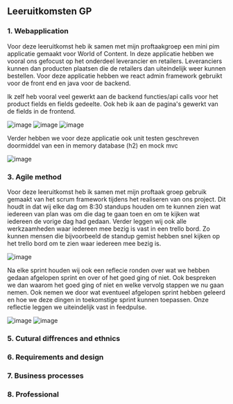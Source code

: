 ## Leeruitkomsten GP

### 1. Webapplication
Voor deze leeruitkomst heb ik samen met mijn proftaakgroep een mini pim applicatie gemaakt voor World of Content. In deze applicatie hebben we vooral ons gefocust op het onderdeel leverancier en retailers. Leveranciers kunnen dan producten plaatsen die de retailers dan uiteindelijk weer kunnen bestellen. Voor deze applicatie hebben we react admin framework gebruikt voor de front end en java voor de backend.

Ik zelf heb vooral veel gewerkt aan de backend functies/api calls voor het product fields en fields gedeelte.
Ook heb ik aan de pagina's gewerkt van de fields in de frontend.

![image](https://user-images.githubusercontent.com/79633852/170567855-49c8cfed-790c-40bf-8d9f-6ef89ad5e99c.png)
![image](https://user-images.githubusercontent.com/79633852/170567976-686f388c-4d7f-4bae-84aa-cc2075bc4a93.png)
![image](https://user-images.githubusercontent.com/79633852/170568212-c72dc9ca-28e7-4b80-bec7-db3a0b242231.png)

Verder hebben we voor deze applicatie ook unit testen geschreven doormiddel van een in memory database (h2) en mock mvc

![image](https://user-images.githubusercontent.com/79633852/170569514-f2c65de9-550f-4de3-ae3a-df9535a1a208.png)





### 3. Agile method

Voor deze leeruitkomst heb ik samen met mijn proftaak groep gebruik gemaakt van het scrum framework tijdens het realiseren van ons project. Dit houdt in dat wij elke dag om 8:30 standups houden om te kunnen zien wat iedereen van plan was om die dag te gaan toen en om te kijken wat iedereen de vorige dag had gedaan. Verder leggen wij ook alle werkzaamheden waar iedereen mee bezig is vast in een trello bord. Zo kunnen mensen die bijvoorbeeld de standup gemist hebben snel kijken op het trello bord om te zien waar iedereen mee bezig is. 

![image](https://user-images.githubusercontent.com/79633852/170870424-7519c53e-7b98-4ba0-ace3-ab351bc8d40c.png)


 Na elke sprint houden wij ook een reflecie ronden over wat we hebben gedaan afgelopen sprint en over of het goed ging of niet. Ook bespreken we dan waarom het goed ging of niet en welke vervolg stappen we nu gaan nemen. Ook nemen we door wat eventueel afgelopen sprint hebben geleerd en hoe we deze dingen in toekomstige sprint kunnen toepassen. Onze reflectie leggen we uiteindelijk vast in feedpulse.
 
 ![image](https://user-images.githubusercontent.com/79633852/170870641-02065c14-3950-4781-ab73-3163ee180b7e.png)
 ![image](https://user-images.githubusercontent.com/79633852/170870885-f1999222-7b0b-40ee-8def-d3d416e38735.png)


 

### 5. Cutural diffrences and ethnics


### 6. Requirements and design


### 7. Business processes 


### 8. Professional 

